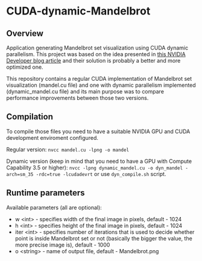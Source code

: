 # CUDA-dynamic-Mandelbrot

## Overview
Application generating Mandelbrot set visualization using CUDA dynamic parallelism. This project was based on the idea presented in [this NVIDIA Developer blog article](https://developer.nvidia.com/blog/introduction-cuda-dynamic-parallelism/) and their solution is probably a better and more optimized one.

This repository contains a regular CUDA implementation of Mandelbrot set visualization (mandel.cu file) and one with dynamic parallelism implemented (dynamic_mandel.cu file) and its main purpose was to compare performance improvements between those two versions. 

## Compilation
To compile those files you need to have a suitable NVIDIA GPU and CUDA development enviroment configured.

Regular version:
`nvcc mandel.cu -lpng -o mandel`

Dynamic version (keep in mind that you need to have a GPU with Compute Capability 3.5 or higher): `nvcc -lpng dynamic_mandel.cu -o dyn_mandel -arch=sm_35 -rdc=true -lcudadevrt` or use `dyn_compile.sh` script.

## Runtime parameters
Available parameters (all are optional):
  * w \<int> - specifies width of the final image in pixels, default - 1024
  * h \<int> - specifies height of the final image in pixels, default - 1024
  * iter \<int> - specifies number of iterations that is used to decide whether point is inside Mandelbrot set or not (basically the bigger the value, the more precise image is), default - 1000
  * o \<string> - name of output file, default - Mandelbrot.png 
